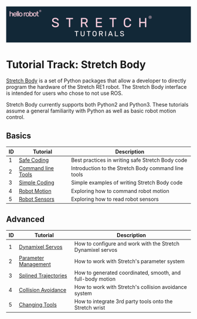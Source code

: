 ![](../images/banner.png)
# Tutorial Track: Stretch Body
[Stretch Body](https://github.com/hello-robot/stretch_body) is a set of Python packages that allow a developer to directly program the hardware of the Stretch RE1 robot. The Stretch Body interface is intended for users who chose to not use ROS.


Stretch Body currently supports both Python2 and Python3. These tutorials assume a general familiarity with Python as well as basic robot motion control.

## Basics


| ID  | Tutorial                                             | Description                                         |
|-----|------------------------------------------------------|-----------------------------------------------------|
| 1   | [Safe Coding](tutorial_safe_coding.md)               | Best practices in writing safe Stretch Body code    |
| 2   | [Command line Tools](tutorial_command_line_tools.md) | Introduction to the Stretch Body command line tools |
| 3   | [Simple Coding](tutorial_simple_coding.py)           | Simple examples of writing Stretch Body code        |
| 4   | [Robot Motion](tutorial_robot_motion.md)             | Exploring how to command robot motion               |
| 5   | [Robot Sensors](tutorial_robot_sensors.md)           | Exploring how to read robot sensors                 |


## Advanced
| ID  | Tutorial                                                 | Description                                                 |
|-----|----------------------------------------------------------|-------------------------------------------------------------|
| 1   | [Dynamixel Servos](tutorial_dynamixel_servos.md)         | How to configure and work with the Stretch Dynamixel servos |
| 2   | [Parameter Management](tutorial_parameter_management.md) | How to work with Stretch's parameter system                 |
| 3   | [Splined Trajectories](tutorial_splined_trajectories.md) | How to generated coordinated, smooth, and full-body motion  |
| 4   | [Collision Avoidance](tutorial_collision_avoidance.md)   | How to work with Stretch's collision avoidance system       |
| 5   | [Changing Tools](tutorial_tool_change.md)                | How to integrate 3rd party tools onto the Stretch wrist     |

